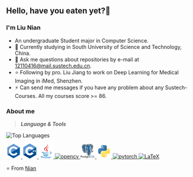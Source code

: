 ## Hello, have you eaten yet?👋

### I'm Liu Nian

- An undergraduate Student major in Computer Science.
- 🌱 Currently studying in South University of Science and Technology, China.
- 💬 Ask me questions about repositories by e-mail at 12110416@mail.sustech.edu.cn.
- ⭐ Following by pro. Liu Jiang to work on Deep Learning for Medical Imaging in iMed, Shenzhen.
- ⚡ Can send me messages if you have any problem about any Sustech-Courses. All my courses score >= 86.

### About me

> ***Language & Tools***

![Top Languages](https://github-readme-stats.vercel.app/api/top-langs/?username=LN57421&layout=compact&langs_count=10)

<p align="left"> 
<a href="https://www.cprogramming.com/" target="_blank"> <img src="https://raw.githubusercontent.com/devicons/devicon/master/icons/c/c-original.svg" alt="c" width="40" height="40"/> </a> 
<a href="https://www.w3schools.com/cpp/" target="_blank"> <img src="https://raw.githubusercontent.com/devicons/devicon/master/icons/cplusplus/cplusplus-original.svg" alt="cplusplus" width="40" height="40"/> </a> 
<a href="https://www.java.com" target="_blank"> <img src="https://raw.githubusercontent.com/devicons/devicon/master/icons/java/java-original.svg" alt="java" width="40" height="40"/> </a> 
<a href="https://opencv.org/" target="_blank"> <img src="https://www.vectorlogo.zone/logos/opencv/opencv-icon.svg" alt="opencv" width="40" height="40"/> </a> <a href="https://www.postgresql.org" target="_blank"> <img src="https://raw.githubusercontent.com/devicons/devicon/master/icons/postgresql/postgresql-original-wordmark.svg" alt="postgresql" width="40" height="40"/> </a> 
<a href="https://www.python.org" target="_blank"> <img src="https://raw.githubusercontent.com/devicons/devicon/master/icons/python/python-original.svg" alt="python" width="40" height="40"/> </a> 
<a href="https://pytorch.org/" target="_blank"> <img src="https://profilinator.rishav.dev/skills-assets/pytorch-icon.svg" alt="pytorch" width="40" height="40"/> </a> 
<a href="https://www.latex-project.org/" target="_blank"><img src="https://profilinator.rishav.dev/skills-assets/latex.png" alt="LaTeX" width="80" height="40"/></a>  
</p>

⭐️ From [Nian]([https://github.com/JoeyBling](https://github.com/LN57421)https://github.com/LN57421)
